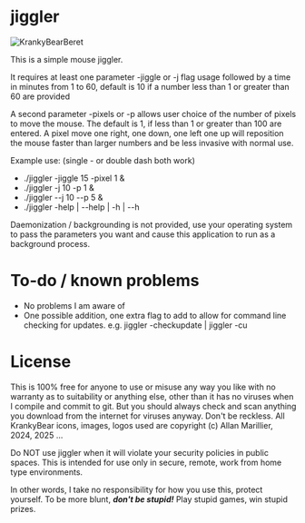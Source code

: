 # jiggler
![KrankyBearBeret](https://github.com/user-attachments/assets/95aef02f-a72c-4b82-aad2-5d2e4b30315a)

This is a simple mouse jiggler.

It requires at least one parameter -jiggle or -j flag usage followed by a time
in minutes from 1 to 60, default is 10 if a number less than 1 or greater
than 60 are provided

A second parameter -pixels or -p allows user choice of the number of pixels to
move the mouse. The default is 1, if less than 1 or greater than 100 are entered.
A pixel move one right, one down, one left one up will reposition the mouse faster
than larger numbers and be less invasive with normal use.

Example use: (single - or double dash both work)
* ./jiggler -jiggle 15 -pixel 1 &
* ./jiggler -j 10 -p 1 &
* ./jiggler --j 10 --p 5 &
* ./jiggler -help | --help | -h | --h

Daemonization / backgrounding is not provided, use your operating system to pass
the parameters you want and cause this application to run as a background process.



# To-do / known problems
- No problems I am aware of
- One possible addition, one extra flag to add to allow for command line checking for
updates. e.g. jiggler -checkupdate | jiggler -cu


# License
This is 100% free for anyone to use or misuse any way you like with no warranty as
to suitability or anything else, other than it has no viruses when I compile and
commit to git. But you should always check and scan anything you download from the
internet for viruses anyway. Don't be reckless.
All KrankyBear icons, images, logos used are copyright (c) Allan Marillier, 2024, 2025 ...

Do NOT use jiggler when it will violate your security policies in public spaces.
This is intended for use only in secure, remote, work from home type environments.

In other words, I take no responsibility for how you use this, protect yourself. 
To be more blunt, _**don't be stupid!**_
Play stupid games, win stupid prizes.